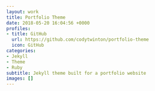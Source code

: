 ```yaml
---
layout: work
title: Portfolio Theme
date: 2018-05-20 16:04:56 +0000
profiles:
- title: GitHub
  url: https://github.com/codytwinton/portfolio-theme
  icon: GitHub
categories:
- Jekyll
- Theme
- Ruby
subtitle: Jekyll theme built for a portfolio website
images: []
---
```

